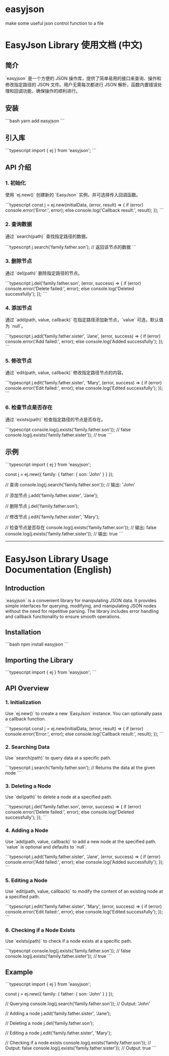 # easyjson
make some useful json control function to a file

# EasyJson Library 使用文档 (中文)

## 简介

\`easyjson\` 是一个方便的 JSON 操作库，提供了简单易用的接口来查询、操作和修改指定路径的 JSON 文件。用户无需每次都进行 JSON 解析，函数内置错误处理和回调功能，确保操作的顺利进行。

## 安装

\`\`\`bash
yarn add easyjson
\`\`\`

## 引入库

\`\`\`typescript
import { ej } from 'easyjson';
\`\`\`

## API 介绍

### 1. 初始化

使用 \`ej.new()\` 创建新的 \`EasyJson\` 实例，并可选择传入回调函数。

\`\`\`typescript
const j = ej.new(initialData, (error, result) => {
  if (error) console.error('Error:', error);
  else console.log('Callback result:', result);
});
\`\`\`

### 2. 查询数据

通过 \`search(path)\` 查找指定路径的数据。

\`\`\`typescript
j.search('family.father.son');  // 返回该节点的数据
\`\`\`

### 3. 删除节点

通过 \`del(path)\` 删除指定路径的节点。

\`\`\`typescript
j.del('family.father.son', (error, success) => {
  if (error) console.error('Delete failed:', error);
  else console.log('Deleted successfully');
});
\`\`\`

### 4. 添加节点

通过 \`add(path, value, callback)\` 在指定路径添加新节点，\`value\` 可选，默认值为 \`null\`。

\`\`\`typescript
j.add('family.father.sister', 'Jane', (error, success) => {
  if (error) console.error('Add failed:', error);
  else console.log('Added successfully');
});
\`\`\`

### 5. 修改节点

通过 \`edit(path, value, callback)\` 修改指定路径节点的内容。

\`\`\`typescript
j.edit('family.father.sister', 'Mary', (error, success) => {
  if (error) console.error('Edit failed:', error);
  else console.log('Edited successfully');
});
\`\`\`

### 6. 检查节点是否存在

通过 \`exists(path)\` 检查指定路径的节点是否存在。

\`\`\`typescript
console.log(j.exists('family.father.son'));  // false
console.log(j.exists('family.father.sister'));  // true
\`\`\`

## 示例

\`\`\`typescript
import { ej } from 'easyjson';

const j = ej.new({ family: { father: { son: 'John' } } });

// 查询
console.log(j.search('family.father.son'));  // 输出: 'John'

// 添加节点
j.add('family.father.sister', 'Jane');

// 删除节点
j.del('family.father.son');

// 修改节点
j.edit('family.father.sister', 'Mary');

// 检查节点是否存在
console.log(j.exists('family.father.son'));  // 输出: false
console.log(j.exists('family.father.sister'));  // 输出: true
\`\`\`

---

# EasyJson Library Usage Documentation (English)

## Introduction

\`easyjson\` is a convenient library for manipulating JSON data. It provides simple interfaces for querying, modifying, and manipulating JSON nodes without the need for repetitive parsing. The library includes error handling and callback functionality to ensure smooth operations.

## Installation

\`\`\`bash
npm install easyjson
\`\`\`

## Importing the Library

\`\`\`typescript
import { ej } from 'easyjson';
\`\`\`

## API Overview

### 1. Initialization

Use \`ej.new()\` to create a new \`EasyJson\` instance. You can optionally pass a callback function.

\`\`\`typescript
const j = ej.new(initialData, (error, result) => {
  if (error) console.error('Error:', error);
  else console.log('Callback result:', result);
});
\`\`\`

### 2. Searching Data

Use \`search(path)\` to query data at a specific path.

\`\`\`typescript
j.search('family.father.son');  // Returns the data at the given node
\`\`\`

### 3. Deleting a Node

Use \`del(path)\` to delete a node at a specified path.

\`\`\`typescript
j.del('family.father.son', (error, success) => {
  if (error) console.error('Delete failed:', error);
  else console.log('Deleted successfully');
});
\`\`\`

### 4. Adding a Node

Use \`add(path, value, callback)\` to add a new node at the specified path. \`value\` is optional and defaults to \`null\`.

\`\`\`typescript
j.add('family.father.sister', 'Jane', (error, success) => {
  if (error) console.error('Add failed:', error);
  else console.log('Added successfully');
});
\`\`\`

### 5. Editing a Node

Use \`edit(path, value, callback)\` to modify the content of an existing node at a specified path.

\`\`\`typescript
j.edit('family.father.sister', 'Mary', (error, success) => {
  if (error) console.error('Edit failed:', error);
  else console.log('Edited successfully');
});
\`\`\`

### 6. Checking if a Node Exists

Use \`exists(path)\` to check if a node exists at a specific path.

\`\`\`typescript
console.log(j.exists('family.father.son'));  // false
console.log(j.exists('family.father.sister'));  // true
\`\`\`

## Example

\`\`\`typescript
import { ej } from 'easyjson';

const j = ej.new({ family: { father: { son: 'John' } } });

// Querying
console.log(j.search('family.father.son'));  // Output: 'John'

// Adding a node
j.add('family.father.sister', 'Jane');

// Deleting a node
j.del('family.father.son');

// Editing a node
j.edit('family.father.sister', 'Mary');

// Checking if a node exists
console.log(j.exists('family.father.son'));  // Output: false
console.log(j.exists('family.father.sister'));  // Output: true
\`\`\`
